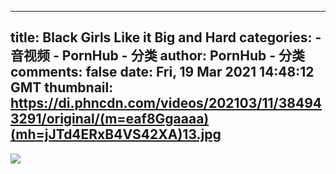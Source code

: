 
---
title: Black Girls Like it Big and Hard
categories: 
    - 音视频
    - PornHub - 分类
author: PornHub - 分类
comments: false
date: Fri, 19 Mar 2021 14:48:12 GMT
thumbnail: https://di.phncdn.com/videos/202103/11/384943291/original/(m=eaf8Ggaaaa)(mh=jJTd4ERxB4VS42XA)13.jpg
---

<div>   
<img src="https://di.phncdn.com/videos/202103/11/384943291/original/(m=eaf8Ggaaaa)(mh=jJTd4ERxB4VS42XA)13.jpg" referrerpolicy="no-referrer">  
</div>
            